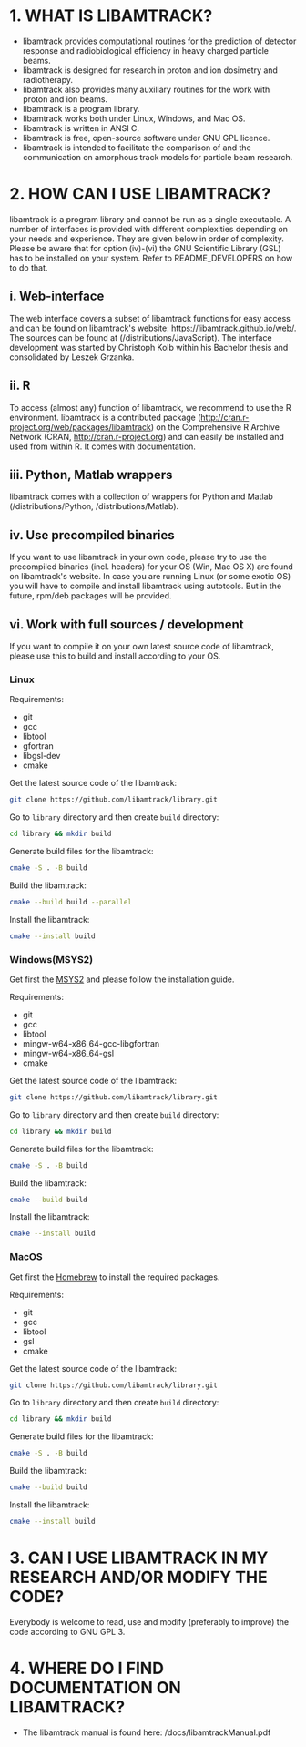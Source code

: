 # 1. WHAT IS LIBAMTRACK?

* libamtrack provides computational routines for the prediction of detector response and radiobiological efficiency in heavy charged particle beams.
* libamtrack is designed for research in proton and ion dosimetry and radiotherapy.
* libamtrack also provides many auxiliary routines for the work with proton and ion beams.
* libamtrack is a program library.
* libamtrack works both under Linux, Windows, and Mac OS.
* libamtrack is written in ANSI C.
* libamtrack is free, open-source software under GNU GPL licence.
* libamtrack is intended to facilitate the comparison of and the communication on amorphous track models for particle beam research.


# 2. HOW CAN I USE LIBAMTRACK?

libamtrack is a program library and cannot be run as a single executable. A number of interfaces is provided with different complexities depending on your needs and experience. They are given below in order of complexity. Please be aware that for option (iv)-(vi) the GNU Scientific Library (GSL) has to be installed on your system.
Refer to README_DEVELOPERS on how to do that.

## i. Web-interface
The web interface covers a subset of libamtrack functions for easy access and can be found on libamtrack's website: https://libamtrack.github.io/web/. The sources can be found at (/distributions/JavaScript). The interface development was started by Christoph Kolb within his Bachelor thesis and consolidated by Leszek Grzanka.

## ii. R
To access (almost any) function of libamtrack, we recommend to use the R environment. libamtrack is a contributed package (http://cran.r-project.org/web/packages/libamtrack) on the Comprehensive R Archive Network (CRAN, http://cran.r-project.org) and can easily be installed and used from within R. It comes with documentation.

## iii. Python, Matlab wrappers
libamtrack comes with a collection of wrappers for Python and Matlab (/distributions/Python, /distributions/Matlab).

## iv. Use precompiled binaries
If you want to use libamtrack in your own code, please try to use the precompiled binaries (incl. headers) for your OS (Win, Mac OS X) are found on libamtrack's website. In case you are running Linux (or some exotic OS) you will have to compile and install libamtrack using autotools. But in the future, rpm/deb packages will be provided. 

## vi. Work with full sources / development

If you want to compile it on your own latest source code of libamtrack, please use this to build and install according to your OS.

### Linux

Requirements:
- git
- gcc
- libtool
- gfortran
- libgsl-dev
- cmake

Get the latest source code of the libamtrack:

```bash
git clone https://github.com/libamtrack/library.git
```

Go to `library` directory and then create `build` directory:

```bash
cd library && mkdir build
```

Generate build files for the libamtrack:
```bash
cmake -S . -B build
```

Build the libamtrack:
```bash
cmake --build build --parallel
```

Install the libamtrack:
```bash
cmake --install build
```

### Windows(MSYS2)

Get first the [MSYS2](https://www.msys2.org/) and please follow the installation guide.

Requirements:
- git
- gcc
- libtool
- mingw-w64-x86_64-gcc-libgfortran
- mingw-w64-x86_64-gsl
- cmake

Get the latest source code of the libamtrack:

```bash
git clone https://github.com/libamtrack/library.git
```

Go to `library` directory and then create `build` directory:

```bash
cd library && mkdir build
```

Generate build files for the libamtrack:
```bash
cmake -S . -B build
```

Build the libamtrack:
```bash
cmake --build build
```

Install the libamtrack:
```bash
cmake --install build
```
### MacOS

Get first the [Homebrew](https://brew.sh/) to install the required packages.

Requirements:
- git
- gcc
- libtool
- gsl
- cmake

Get the latest source code of the libamtrack:

```bash
git clone https://github.com/libamtrack/library.git
```

Go to `library` directory and then create `build` directory:

```bash
cd library && mkdir build
```

Generate build files for the libamtrack:
```bash
cmake -S . -B build
```

Build the libamtrack:
```bash
cmake --build build
```

Install the libamtrack:
```bash
cmake --install build
```

# 3. CAN I USE LIBAMTRACK IN MY RESEARCH AND/OR MODIFY THE CODE?

Everybody is welcome to read, use and modify (preferably to improve) the code according to GNU GPL 3.


# 4. WHERE DO I FIND DOCUMENTATION ON LIBAMTRACK?

- The libamtrack manual is found here: /docs/libamtrackManual.pdf